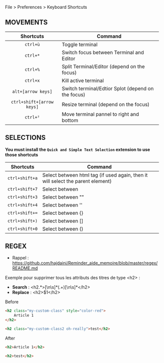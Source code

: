 File > Preferences > Keyboard Shortcuts


## MOVEMENTS

| Shortcuts   | Command |
|:--------:|---------------|
| `ctrl+ù` |  Toggle terminal |
| `ctrl+*` | Switch focus between Terminal and Editor |
| `ctrl+%` | Split Terminal/Editor (depend on the focus) |
| `ctrl+x` | Kill active terminal |
| `alt+[arrow keys]` | Switch terminal/Edtior Splot (depend on the focus) |
| `ctrl+shift+[arrow keys]` | Resize terminal (depend on the focus) |
| `ctrl+²` | Move terminal pannel to right and bottom |


## SELECTIONS

**You must install the `Quick and Simple Text Selection` extension to use those shortcuts**

| Shortcuts   | Command |
|:--------:|---------------|
| `ctrl+shift+a` |  Select between html tag (if used again, then it will select the parent element) |
| `ctrl+shift+7` |  Select between ` ` |
| `ctrl+shift+3` |  Select between "" |
| `ctrl+shift+4` |  Select between '' |
| `ctrl+shift+=` |  Select between {} |
| `ctrl+shift+)` |  Select between [] |
| `ctrl+shift+0` |  Select between () |

## REGEX

- Rappel : https://github.com/hajdaini/Reminder_aide_memoire/blob/master/regex/README.md

Exemple pour supprimer tous les attributs des titres de type &lt;h2> :

- **Search** : <span>&lt;h2.&#42;&gt;[\n\s]&#42;(.+)[\n\s]*&lt;/h2&gt;</span><br>
- **Replace** : <span>&lt;h2&gt;$1&lt;/h2&gt;</span><br>

Before

```html
<h2 class="my-custom-class" style="color-red">
    Article 1
</h2>

<h2 class="my-custom-class2 oh-really">test</h2>
```

After

```html
<h2>Article 1</h2>

<h2>test</h2>
```


